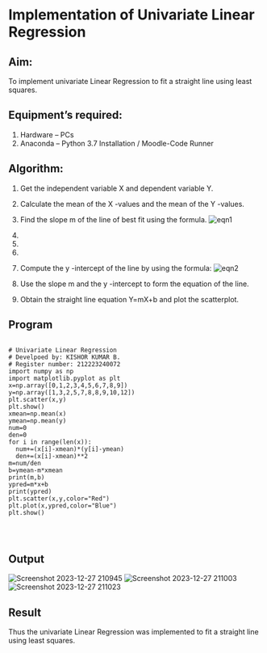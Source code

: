 # Implementation of Univariate Linear Regression
## Aim:
To implement univariate Linear Regression to fit a straight line using least squares.
## Equipment’s required:
1.	Hardware – PCs
2.	Anaconda – Python 3.7 Installation / Moodle-Code Runner
## Algorithm:
1.	Get the independent variable X and dependent variable Y.
2.	Calculate the mean of the X -values and the mean of the Y -values.
3.	Find the slope m of the line of best fit using the formula.  	![eqn1](https://github.com/Kishorerz/Univariate-Linear-Regression/assets/144451216/e9a2c5f6-c300-4080-829f-292dc93f3ef1)
4.
5.
6.
7.	Compute the y -intercept of the line by using the formula:  ![eqn2](https://github.com/Kishorerz/Univariate-Linear-Regression/assets/144451216/ac237349-2968-4815-9dd6-bd86ec18827d)


   
8.	Use the slope m and the y -intercept to form the equation of the line.
9.	Obtain the straight line equation Y=mX+b and plot the scatterplot.
## Program
```

# Univariate Linear Regression
# Develpoed by: KISHOR KUMAR B.
# Register number: 212223240072
import numpy as np
import matplotlib.pyplot as plt
x=np.array([0,1,2,3,4,5,6,7,8,9])
y=np.array([1,3,2,5,7,8,8,9,10,12])
plt.scatter(x,y)
plt.show()
xmean=np.mean(x)
ymean=np.mean(y)
num=0
den=0
for i in range(len(x)):
  num+=(x[i]-xmean)*(y[i]-ymean)
  den+=(x[i]-xmean)**2
m=num/den
b=ymean-m*xmean
print(m,b)
ypred=m*x+b
print(ypred)
plt.scatter(x,y,color="Red")
plt.plot(x,ypred,color="Blue")
plt.show()




```
## Output
![Screenshot 2023-12-27 210945](https://github.com/Kishorerz/Univariate-Linear-Regression/assets/144451216/0d722858-b57b-4054-ac11-8f1705738521)
![Screenshot 2023-12-27 211003](https://github.com/Kishorerz/Univariate-Linear-Regression/assets/144451216/d3f9b17d-5b79-4c83-8323-6cc5ffdd2e03)
![Screenshot 2023-12-27 211023](https://github.com/Kishorerz/Univariate-Linear-Regression/assets/144451216/241b56c9-e4d8-4344-812e-0dddd92ddcd3)


## Result
Thus the univariate Linear Regression was implemented to fit a straight line using least squares.
